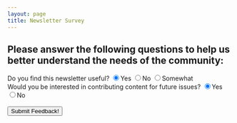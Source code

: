 ```yaml
---
layout: page
title: Newsletter Survey
---
```


<h2>Please answer the following questions to help us better understand the needs of the community:</h2>

<form method="post" id="form">
    <input type="hidden" name="access_key" value="3f914129-5b99-4256-91bc-9996fd047c40">
    <input type="hidden" name="subject" value="Newsletter Survey Response">
    <input type="checkbox" name="botcheck" id="" style="display: none;">
 
  <div class="form-control">
   <label>Do you find this newsletter useful?</label>
   <!-- Input Type Radio Button -->
   <label>
       <input class="w-4 h-4 text-blue-600 bg-gray-100 border-gray-300 focus:ring-blue-500 dark:focus:ring-blue-600 dark:ring-offset-gray-800 focus:ring-2 dark:bg-gray-700 dark:border-gray-600" type="radio" id="useful-1" name="useful" value="yes" checked="checked">Yes
   </label>
   <label>
       <input class="w-4 h-4 text-blue-600 bg-gray-100 border-gray-300 focus:ring-blue-500 dark:focus:ring-blue-600 dark:ring-offset-gray-800 focus:ring-2 dark:bg-gray-700 dark:border-gray-600" type="radio" id="useful-2" name="useful" value="no">No
   </label>
   <label>
       <input class="w-4 h-4 text-blue-600 bg-gray-100 border-gray-300 focus:ring-blue-500 dark:focus:ring-blue-600 dark:ring-offset-gray-800 focus:ring-2 dark:bg-gray-700 dark:border-gray-600" type="radio" id="useful-3" name="useful" value="somewhat">Somewhat
   </label>
   <br>
   <label>Would you be interested in contributing content for future issues?</label>
   <label>
       <input class="w-4 h-4 text-blue-600 bg-gray-100 border-gray-300 focus:ring-blue-500 dark:focus:ring-blue-600 dark:ring-offset-gray-800 focus:ring-2 dark:bg-gray-700 dark:border-gray-600" type="radio" id="content-1" name="content" value="yes" checked="checked">Yes
   </label>
   <label>
       <input class="w-4 h-4 text-blue-600 bg-gray-100 border-gray-300 focus:ring-blue-500 dark:focus:ring-blue-600 dark:ring-offset-gray-800 focus:ring-2 dark:bg-gray-700 dark:border-gray-600" type="radio" id="content-2" name="content" value="no">No
   </label>
  </div>

  <br>
  <button class="btn btn-accent btn-lg block w-full cursor-pointer" type="submit">Submit Feedback!</button>
  <div id="result"></div>
</form>

